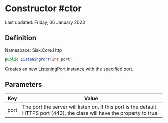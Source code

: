# Constructor #ctor
Last updated: Friday, 06 January 2023

## Definition
Namespace: Sisk.Core.Http

```csharp
public ListeningPort(int port)
```

Creates an new [ListeningPort](/spec/Sisk/Core/Http/ListeningPort) instance with the specified port.

## Parameters

| Key | Value |
| --- | --- |
| port | The port the server will listen on. If this port is the default HTTPS port (443), the class will have the property  to true. | 


